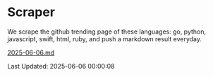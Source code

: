 # Scraper

We scrape the github trending page of these languages: go, python, javascript, swift, html, ruby, and push a markdown result everyday.

[2025-06-06.md](https://github.com/henson/Scraper/blob/master/2025-06-06.md)

Last Updated: 2025-06-06 00:00:08